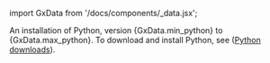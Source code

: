 import GxData from '/docs/components/_data.jsx';

<span>An installation of Python, version {GxData.min_python} to {GxData.max_python}. To download and install Python, see (<a href='https://www.python.org/downloads/'>Python downloads</a>).</span>